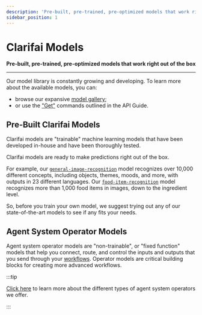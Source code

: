 ```yaml
---
description: 'Pre-built, pre-trained, pre-optimized models that work right out of the box.'
sidebar_position: 1
---
```


# Clarifai Models

**Pre-built, pre-trained, pre-optimized models that work right out of the box**
<hr />

Our model library is constantly growing and developing. To learn more about the available models, you can:

- browse our expansive [model gallery](https://clarifai.com/explore/models); 
- or use the ["Get"](https://docs.clarifai.com/api-guide/model/create-get-update-and-delete#get) commands outlined in the API Guide.

## Pre-Built Clarifai Models

Clarifai models are "trainable" machine learning models that have been developed in-house and have been thoroughly tested.

Clarifai models are ready to make predictions right out of the box. 

For example, our [`general-image-recognition`](https://clarifai.com/clarifai/main/models/general-image-recognition) model recognizes over 10,000 different concepts, including objects, themes, moods, and more, with outputs in 23 different languages. 
Our [`food-item-recognition`](https://clarifai.com/clarifai/main/models/food-item-recognition) model recognizes more than 1,000 food items in images, down to the ingredient level. 

So, before you train your own model, we suggest trying out any of our state-of-the-art models to see if any fits your needs.

## Agent System Operator Models

Agent system operator models are "non-trainable", or "fixed function" models that help you connect, route, and control the inputs and outputs that you send through your [workflows](https://docs.clarifai.com/api-guide/workflows/). Operator models are critical building blocks for creating more advanced workflows.

:::tip

[Click here](https://docs.clarifai.com/portal-guide/model/agent-system-operators/) to learn more about the different types of agent system operators we offer.

:::


